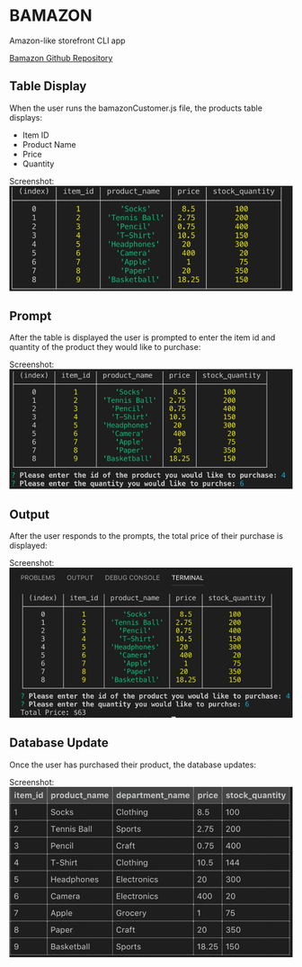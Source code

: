 # BAMAZON

Amazon-like storefront CLI app

[Bamazon Github Repository](https://github.com/noplanetnoparty/bamazon "Bamazon Github Repository")

## Table Display
When the user runs the bamazonCustomer.js file, the products table displays: 

   * Item ID
   * Product Name
   * Price
   * Quantity

Screenshot:
![table](images/terminal_table.png)

## Prompt
After the table is displayed the user is prompted to enter the item id and quantity of the product they would like to purchase:

Screenshot:
![prompt](images/bamazon_prompt.png)

## Output

After the user responds to the prompts, the total price of their purchase is displayed:

Screenshot:
![totalCost](images/totalPrice.png)

## Database Update

Once the user has purchased their product, the database updates:

Screenshot:
![updatedData](images/updated_table.png)
